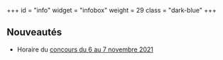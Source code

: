 +++
id = "info"
widget = "infobox"
weight = 29
class = "dark-blue"
+++
## Nouveautés

- Horaire du [concours du 6 au 7 novembre 2021](/concours/2021/2021-11-06/)
